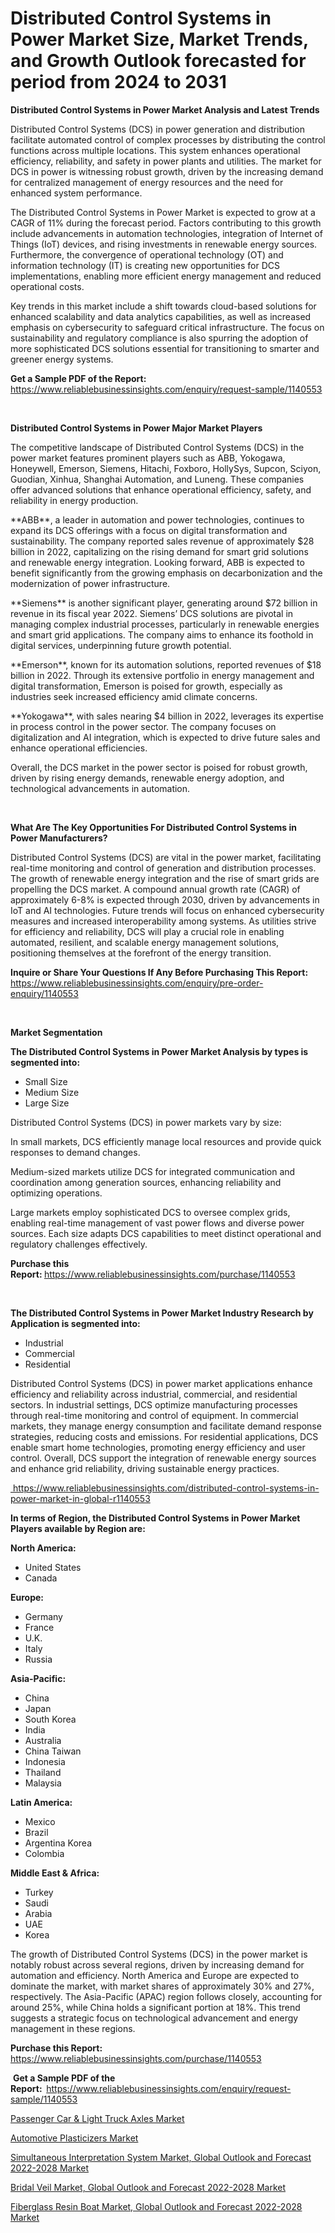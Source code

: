 <p><h1>Distributed Control Systems in Power Market Size, Market Trends, and Growth Outlook forecasted for period from 2024 to 2031</h1></p><p><strong>Distributed Control Systems in Power Market Analysis and Latest Trends</strong></p>
<p><p>Distributed Control Systems (DCS) in power generation and distribution facilitate automated control of complex processes by distributing the control functions across multiple locations. This system enhances operational efficiency, reliability, and safety in power plants and utilities. The market for DCS in power is witnessing robust growth, driven by the increasing demand for centralized management of energy resources and the need for enhanced system performance.</p><p>The Distributed Control Systems in Power Market is expected to grow at a CAGR of 11% during the forecast period. Factors contributing to this growth include advancements in automation technologies, integration of Internet of Things (IoT) devices, and rising investments in renewable energy sources. Furthermore, the convergence of operational technology (OT) and information technology (IT) is creating new opportunities for DCS implementations, enabling more efficient energy management and reduced operational costs.</p><p>Key trends in this market include a shift towards cloud-based solutions for enhanced scalability and data analytics capabilities, as well as increased emphasis on cybersecurity to safeguard critical infrastructure. The focus on sustainability and regulatory compliance is also spurring the adoption of more sophisticated DCS solutions essential for transitioning to smarter and greener energy systems.</p></p>
<p><strong>Get a Sample PDF of the Report:&nbsp;</strong> <a href="https://www.reliablebusinessinsights.com/enquiry/request-sample/1140553?utm_campaign=48&utm_medium=2&utm_source=Github&utm_content=ia&utm_term=14102024&utm_id=distributed-control-systems-in-power">https://www.reliablebusinessinsights.com/enquiry/request-sample/1140553</a></p>
<p>&nbsp;</p>
<p><strong>Distributed Control Systems in Power Major Market Players</strong></p>
<p><p>The competitive landscape of Distributed Control Systems (DCS) in the power market features prominent players such as ABB, Yokogawa, Honeywell, Emerson, Siemens, Hitachi, Foxboro, HollySys, Supcon, Sciyon, Guodian, Xinhua, Shanghai Automation, and Luneng. These companies offer advanced solutions that enhance operational efficiency, safety, and reliability in energy production.</p><p>**ABB**, a leader in automation and power technologies, continues to expand its DCS offerings with a focus on digital transformation and sustainability. The company reported sales revenue of approximately $28 billion in 2022, capitalizing on the rising demand for smart grid solutions and renewable energy integration. Looking forward, ABB is expected to benefit significantly from the growing emphasis on decarbonization and the modernization of power infrastructure.</p><p>**Siemens** is another significant player, generating around $72 billion in revenue in its fiscal year 2022. Siemens’ DCS solutions are pivotal in managing complex industrial processes, particularly in renewable energies and smart grid applications. The company aims to enhance its foothold in digital services, underpinning future growth potential.</p><p>**Emerson**, known for its automation solutions, reported revenues of $18 billion in 2022. Through its extensive portfolio in energy management and digital transformation, Emerson is poised for growth, especially as industries seek increased efficiency amid climate concerns.</p><p>**Yokogawa**, with sales nearing $4 billion in 2022, leverages its expertise in process control in the power sector. The company focuses on digitalization and AI integration, which is expected to drive future sales and enhance operational efficiencies.</p><p>Overall, the DCS market in the power sector is poised for robust growth, driven by rising energy demands, renewable energy adoption, and technological advancements in automation.</p></p>
<p>&nbsp;</p>
<p><strong>What Are The Key Opportunities For Distributed Control Systems in Power Manufacturers?</strong></p>
<p><p>Distributed Control Systems (DCS) are vital in the power market, facilitating real-time monitoring and control of generation and distribution processes. The growth of renewable energy integration and the rise of smart grids are propelling the DCS market. A compound annual growth rate (CAGR) of approximately 6-8% is expected through 2030, driven by advancements in IoT and AI technologies. Future trends will focus on enhanced cybersecurity measures and increased interoperability among systems. As utilities strive for efficiency and reliability, DCS will play a crucial role in enabling automated, resilient, and scalable energy management solutions, positioning themselves at the forefront of the energy transition.</p></p>
<p><strong>Inquire or Share Your Questions If Any Before Purchasing This Report:</strong> <a href="https://www.reliablebusinessinsights.com/enquiry/pre-order-enquiry/1140553?utm_campaign=48&utm_medium=2&utm_source=Github&utm_content=ia&utm_term=14102024&utm_id=distributed-control-systems-in-power">https://www.reliablebusinessinsights.com/enquiry/pre-order-enquiry/1140553</a></p>
<p>&nbsp;</p>
<p><strong>Market Segmentation</strong></p>
<p><strong>The Distributed Control Systems in Power Market Analysis by types is segmented into:</strong></p>
<p><ul><li>Small Size</li><li>Medium Size</li><li>Large Size</li></ul></p>
<p><p>Distributed Control Systems (DCS) in power markets vary by size: </p><p>In small markets, DCS efficiently manage local resources and provide quick responses to demand changes. </p><p>Medium-sized markets utilize DCS for integrated communication and coordination among generation sources, enhancing reliability and optimizing operations. </p><p>Large markets employ sophisticated DCS to oversee complex grids, enabling real-time management of vast power flows and diverse power sources. Each size adapts DCS capabilities to meet distinct operational and regulatory challenges effectively.</p></p>
<p><strong>Purchase this Report:&nbsp;</strong><a href="https://www.reliablebusinessinsights.com/purchase/1140553?utm_campaign=48&utm_medium=2&utm_source=Github&utm_content=ia&utm_term=14102024&utm_id=distributed-control-systems-in-power">https://www.reliablebusinessinsights.com/purchase/1140553</a></p>
<p>&nbsp;</p>
<p><strong>The Distributed Control Systems in Power Market Industry Research by Application is segmented into:</strong></p>
<p><ul><li>Industrial</li><li>Commercial</li><li>Residential</li></ul></p>
<p><p>Distributed Control Systems (DCS) in power market applications enhance efficiency and reliability across industrial, commercial, and residential sectors. In industrial settings, DCS optimize manufacturing processes through real-time monitoring and control of equipment. In commercial markets, they manage energy consumption and facilitate demand response strategies, reducing costs and emissions. For residential applications, DCS enable smart home technologies, promoting energy efficiency and user control. Overall, DCS support the integration of renewable energy sources and enhance grid reliability, driving sustainable energy practices.</p></p>
<p><a href="https://www.reliablebusinessinsights.com/distributed-control-systems-in-power-market-in-global-r1140553?utm_campaign=48&utm_medium=2&utm_source=Github&utm_content=ia&utm_term=14102024&utm_id=distributed-control-systems-in-power">&nbsp;https://www.reliablebusinessinsights.com/distributed-control-systems-in-power-market-in-global-r1140553</a></p>
<p><strong>In terms of Region, the Distributed Control Systems in Power Market Players available by Region are:</strong></p>
<p>
    <p> <strong> North America: </strong>
        <ul>
            <li>United States</li>
            <li>Canada</li>
        </ul>
        </p> 
    <p> <strong> Europe: </strong>
        <ul>
            <li>Germany</li>
            <li>France</li>
            <li>U.K.</li>
            <li>Italy</li>
            <li>Russia</li>
        </ul>
        </p> 
    <p> <strong> Asia-Pacific: </strong>
        <ul>
            <li>China</li>
            <li>Japan</li>
            <li>South Korea</li>
            <li>India</li>
            <li>Australia</li>
            <li>China Taiwan</li>
            <li>Indonesia</li>
            <li>Thailand</li>
            <li>Malaysia</li>
        </ul>
        </p> 
    <p> <strong> Latin America: </strong>
        <ul>
            <li>Mexico</li>
            <li>Brazil</li>
            <li>Argentina Korea</li>
            <li>Colombia</li>
        </ul>
        </p> 
    <p> <strong> Middle East & Africa: </strong>
        <ul>
            <li>Turkey</li>
            <li>Saudi</li>
            <li>Arabia</li>
            <li>UAE</li>
            <li>Korea</li>
        </ul>
    </p>
    </p>
<p><p>The growth of Distributed Control Systems (DCS) in the power market is notably robust across several regions, driven by increasing demand for automation and efficiency. North America and Europe are expected to dominate the market, with market shares of approximately 30% and 27%, respectively. The Asia-Pacific (APAC) region follows closely, accounting for around 25%, while China holds a significant portion at 18%. This trend suggests a strategic focus on technological advancement and energy management in these regions.</p></p>
<p><strong>Purchase this Report: </strong><a href="https://www.reliablebusinessinsights.com/purchase/1140553?utm_campaign=48&utm_medium=2&utm_source=Github&utm_content=ia&utm_term=14102024&utm_id=distributed-control-systems-in-power">https://www.reliablebusinessinsights.com/purchase/1140553</a></p>
<p>&nbsp;<strong>Get a Sample PDF of the Report:&nbsp;&nbsp;</strong><a href="https://www.reliablebusinessinsights.com/enquiry/request-sample/1140553?utm_campaign=48&utm_medium=2&utm_source=Github&utm_content=ia&utm_term=14102024&utm_id=distributed-control-systems-in-power">https://www.reliablebusinessinsights.com/enquiry/request-sample/1140553</a></p>
<p><strong></strong></p>
<p><p><a href="https://github.com/kathiestrine5ty/Market-Research-Report-List-1/blob/main/passenger-car-light-truck-axles-market.md?utm_campaign=48&utm_medium=2&utm_source=Github&utm_content=ia&utm_term=14102024&utm_id=distributed-control-systems-in-power">Passenger Car & Light Truck Axles Market</a></p><p><a href="https://github.com/alesiasc0na/Market-Research-Report-List-1/blob/main/automotive-plasticizers-market.md?utm_campaign=48&utm_medium=2&utm_source=Github&utm_content=ia&utm_term=14102024&utm_id=distributed-control-systems-in-power">Automotive Plasticizers Market</a></p><p><a href="https://www.linkedin.com/pulse/exploring-simultaneous-interpretation-system-market-global-outlook-b06nf?trk=public_post_embed_feed-article-content&utm_campaign=48&utm_medium=2&utm_source=Github&utm_content=ia&utm_term=14102024&utm_id=distributed-control-systems-in-power">Simultaneous Interpretation System Market, Global Outlook and Forecast 2022-2028 Market</a></p><p><a href="https://www.linkedin.com/pulse/bridal-veil-market-global-outlook-forecast-2022-2028-evolution-oqmdf?trk=public_post_embed_feed-article-content&utm_campaign=48&utm_medium=2&utm_source=Github&utm_content=ia&utm_term=14102024&utm_id=distributed-control-systems-in-power">Bridal Veil Market, Global Outlook and Forecast 2022-2028 Market</a></p><p><a href="https://www.linkedin.com/pulse/investing-fiberglass-resin-boat-market-global-outlook-forecast-mrghf?trk=public_post_embed_feed-article-content&utm_campaign=48&utm_medium=2&utm_source=Github&utm_content=ia&utm_term=14102024&utm_id=distributed-control-systems-in-power">Fiberglass Resin Boat Market, Global Outlook and Forecast 2022-2028 Market</a></p></p>